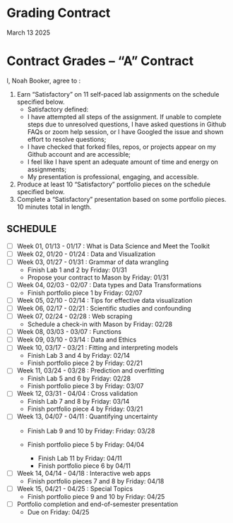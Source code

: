 Grading Contract
================
March 13 2025

<!-- This contract is adapted from Annie Somerville's contract https://github.com/anniehsom -->

# Contract Grades – “A” Contract

I, Noah Booker, agree to :

1)  Earn “Satisfactory” on 11 self-paced lab assignments on the schedule
    specified below.
    - Satisfactory defined:
    - I have attempted all steps of the assignment. If unable to
      complete steps due to unresolved questions, I have asked questions
      in Github FAQs or zoom help session, or I have Googled the issue
      and shown effort to resolve questions;
    - I have checked that forked files, repos, or projects appear on my
      Github account and are accessible;
    - I feel like I have spent an adequate amount of time and energy on
      assignments;
    - My presentation is professional, engaging, and accessible.
2)  Produce at least 10 “Satisfactory” portfolio pieces on the schedule
    specified below.
3)  Complete a “Satisfactory” presentation based on some portfolio
    pieces. 10 minutes total in length.

## SCHEDULE

- [ ] Week 01, 01/13 - 01/17 : What is Data Science and Meet the Toolkit
- [ ] Week 02, 01/20 - 01/24 : Data and Visualization
- [ ] Week 03, 01/27 - 01/31 : Grammar of data wrangling
  - Finish Lab 1 and 2 by Friday: 01/31
  - Propose your contract to Mason by Friday: 01/31
- [ ] Week 04, 02/03 - 02/07 : Data types and Data Transformations
  - Finish portfolio piece 1 by Friday: 02/07
- [ ] Week 05, 02/10 - 02/14 : Tips for effective data visualization
- [ ] Week 06, 02/17 - 02/21 : Scientific studies and confounding
- [ ] Week 07, 02/24 - 02/28 : Web scraping
  - Schedule a check-in with Mason by Friday: 02/28
- [ ] Week 08, 03/03 - 03/07 : Functions
- [ ] Week 09, 03/10 - 03/14 : Data and Ethics
- [ ] Week 10, 03/17 - 03/21 : Fitting and interpreting models
  - Finish Lab 3 and 4 by Friday: 02/14
  - Finish portfolio piece 2 by Friday: 02/21
- [ ] Week 11, 03/24 - 03/28 : Prediction and overfitting
  - Finish Lab 5 and 6 by Friday: 02/28
  - Finish portfolio piece 3 by Friday: 03/07
- [ ] Week 12, 03/31 - 04/04 : Cross validation
  - Finish Lab 7 and 8 by Friday: 03/14
  - Finish portfolio piece 4 by Friday: 03/21
- [ ] Week 13, 04/07 - 04/11 : Quantifying uncertainty
  - Finish Lab 9 and 10 by Friday: Friday: 03/28

  - Finish portfolio piece 5 by Friday: 04/04

    - Finish Lab 11 by Friday: 04/11
    - Finish portfolio piece 6 by 04/11
- [ ] Week 14, 04/14 - 04/18 : Interactive web apps
  - Finish portfolio pieces 7 and 8 by Friday: 04/18
- [ ] Week 15, 04/21 - 04/25 : Special Topics
  - Finish portfolio piece 9 and 10 by Friday: 04/25
- [ ] Portfolio completion and end-of-semester presentation
  - Due on Friday: 04/25

